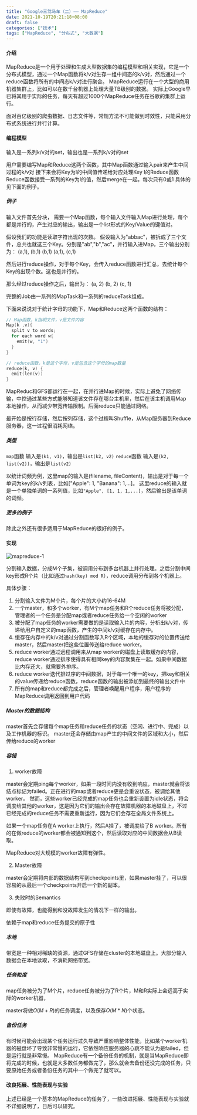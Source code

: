 ```yaml
---
title: "Google三驾马车（二）—— MapReduce"
date: 2021-10-19T20:21:18+08:00
draft: false
categories: ["技术"]
tags: ["MapReduce", "分布式", "大数据"]
---
```


#### 介绍

MapReduce是一个用于处理和生成大型数据集的编程模型和相关实现，它是一个分布式模型，通过一个Map函数将k/v对生存一组中间态的k/v对，然后通过一个reduce函数将所有的中间态k/v对进行聚合。
MapReduce运行在一个大型的商用机器集群上，比如可以在数千台机器上处理大量TB级别的数据。
实际上Google早已将其用于实际的任务，每天有超过1000个MapReduce任务在谷歌的集群上运行。

面对百亿级别的爬虫数据、日志文件等，常规方法不可能做到时效性，只能采用分布式系统进行并行计算。

#### 编程模型

输入是一系列k/v对的set，输出也是一系列k/v对的set

用户需要编写Map和Reduce这两个函数，其中Map函数通过输入pair来产生中间过程的k/v对
接下来会将Key为I的中间值传递给对应处理Key I的Reduce函数
Reduce函数接受一系列的Key为I的值，然后merge在一起，每次只有0或1
具体的见下面的例子。

##### 例子

输入文件首先分块，
需要一个Map函数，每个输入文件输入Map进行处理，每个都是并行的，产生对应的输出，输出是一个list形式的Key/Value的键值对。

假设我们的功能是读取字符出现的次数。
假设输入为"abbac"，被拆成了三个文件，总共也就这三个Key。分别是"ab","b","ac"，并行输入进Map，三个输出分别为：
(a,1), (b,1)
(b,1)
(a,1), (c,1)

然后进行reduce操作，对于每个Key，会传入reduce函数进行汇总，去统计每个Key的出现个数。这也是并行的。

那么经过reduce操作之后，输出为：
(a, 2)
(b, 2)
(c, 1)

完整的Job由一系列的MapTask和一系列的reduceTask组成。

下面来说说对于统计字母的功能下，Map和Reduce这两个函数的结构：
```C++
// Map函数，k指明文件，v是文件内容
Map(k ,v){
  split v to words;
  for each word w{
    emit(w, "1")
  }
}
```

```C++
// reduce函数，k是这个字母，v是包含这个字母的map数量
reduce(k, v) {
  emit(len(v))
}
```

MapReduc和GFS都运行在一起，在并行进Map的时候，实际上避免了网络传输，中控通过某些方式能够知道该文件存在哪台主机里，然后在该主机调用Map本地操作，从而减少带宽传输限制。后面reduce只能通过网络。

最开始是按行存储，然后按列存储，这个过程叫Shuffle，从Map服务器到Reduce服务器，这一过程很消耗网络。

##### 类型

`map`函数 输入是`(k1, v1)`，输出是`list(k2, v2)`
`reduce`函数 输入是`(k2, list(v2))`，输出是`list(v2)`

以统计词频为例，这里map的输入是(filename, fileContent)，输出是对于每一个单词为key的k/v列表，比如["Apple": 1, "Banana": 1,...]。
这里reduce的输入就是一个单独单词的一系列值，比如`"Apple", [1, 1, 1,...]`，然后输出是该单词的词频。

##### 更多的例子

除此之外还有很多适用于MapReduce的很好的例子。

#### 实现

![mapreduce-1](https://res.cloudinary.com/dbmkzs2ez/image/upload/v1640192780/mapreduce-1.png)

分割输入数据，分成M个子集，被调用分布到多台机器上并行处理。之后分割中间key形成R个片（比如通过`hash(key) mod R`），reduce调用分布到各个机器上。

具体步骤：
1. 分割输入文件为M个片，每个片的大小约16-64M
2. 一个master，和多个worker，有M个map任务和R个reduce任务将被分配，管理者的一个任务是分配map或者reduce任务给一个空闲的worker
3. 被分配了map任务的worker需要做的是读取输入片的内容，分析出k/v对，传递给用户自定义的map函数，产生的中间k/v对缓存在内存中。
4. 缓存在内存中的k/v对通过分割函数写入R个区域，本地的缓存对的位置传送给master，然后master把这些位置传送给reduce worker。
5. reduce worker通过远程调用来从map worker的磁盘上读取缓存的内容，reduce worker通过排序使得具有相同key的内容聚集在一起。如果中间数据比内存还大，就需要外排序。
6. reduce worker迭代排过序的中间数据，对于每一个唯一的key，把key和相关的value传递给reduce函数，reduce函数的输出被添加到最终的输出文件中
7. 所有的map和reduce都完成之后，管理者唤醒用户程序，用户程序的MapReduce调用返回到用户代码

##### Master的数据结构

master首先会存储每个map任务和reduce任务的状态（空闲、进行中、完成）以及工作机器的标识。
master还会存储由map产生的中间文件的区域和大小，然后传给reduce的worker

##### 容错

1. worker故障

master会定期ping每个worker，如果一段时间内没有收到响应，master就会将该结点标记为failed。正在进行的map或者reduce更是会重设状态，被调给其他worker。
然而，这些worker已经完成的map任务也会重新设置为idle状态，将会调度给其他的worker，这是因为它们的输出会存在故障机器的本地磁盘上，不过已经完成的reduce任务不需要重新运行，因为它们会存在全局文件系统上。

如果一个map任务在A worker上执行，然后A挂了，被调度给了B worker。所有的在做reduce的worker都会被通知到这个，然后读取对应的中间数据会从B读取。

MapReduce对大规模的worker故障有弹性。

2. Master故障

master会定期将内部的数据结构写到checkpoints里，如果master挂了，可以很容易的从最后一个checkpoints开启一个新的副本。

3. 失败时的Semantics

即使有故障，也能得到和没故障发生的情况下一样的输出。

依赖于map和reduce任务提交的原子性

##### 本地

带宽是一种相对稀缺的资源，通过GFS存储在cluster的本地磁盘上。大部分输入数据会在本地读取，不消耗网络带宽。

##### 任务粒度

map任务被分为了M个片，reduce任务被分为了R个片，M和R实际上会远高于实际的worker机器，

master将做$O(M+R)$的任务调度，以及保存$O(M*N)$个状态。

##### 备份任务

有时候可能会出现某个任务运行过久导致严重影响整体性能，比如某个worker机器的磁盘坏了导致非常慢的运行，它依然响应服务器的心跳不能认为是failed，但是运行就是非常慢。
MapReduce有一个备份任务的机制，就是当MapReduce即将完成的时候，也就是大多数任务都做完了，那么就会去备份还没完成的任务，只要原始任务或者备份任务的其中一个做完了就可以。

#### 改良拓展、性能表现与实验

上述已经是一个基本的MapReduce的任务了，一些改进拓展、性能表现与实验就不详细说明了，日后可以研究。
